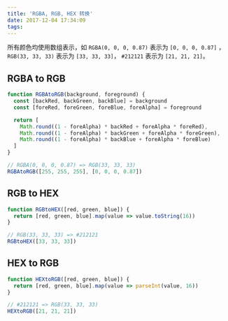 ```yaml
---
title: 'RGBA, RGB, HEX 转换'
date: 2017-12-04 17:34:09
tags:
---
```


所有颜色均使用数组表示，如 `RGBA(0, 0, 0, 0.87)` 表示为 `[0, 0, 0, 0.87]` ，`RGB(33, 33, 33)` 表示为 `[33, 33, 33]`， `#212121` 表示为 `[21, 21, 21]`。

## RGBA to RGB

```js
function RGBAtoRGB(background, foreground) {
  const [backRed, backGreen, backBlue] = background
  const [foreRed, foreGreen, foreBlue, foreAlpha] = foreground

  return [
    Math.round((1 - foreAlpha) * backRed + foreAlpha * foreRed),
    Math.round((1 - foreAlpha) * backGreen + foreAlpha * foreGreen),
    Math.round((1 - foreAlpha) * backBlue + foreAlpha * foreBlue)
  ]
}

// RGBA(0, 0, 0, 0.87) => RGB(33, 33, 33)
RGBAtoRGB([255, 255, 255], [0, 0, 0, 0.87])
```

## RGB to HEX

```js
function RGBtoHEX([red, green, blue]) {
  return [red, green, blue].map(value => value.toString(16))
}

// RGB(33, 33, 33) => #212121
RGBtoHEX([33, 33, 33])
```

## HEX to RGB

```js
function HEXtoRGB([red, green, blue]) {
  return [red, green, blue].map(value => parseInt(value, 16))
}

// #212121 => RGB(33, 33, 33)
HEXtoRGB([21, 21, 21])
```
